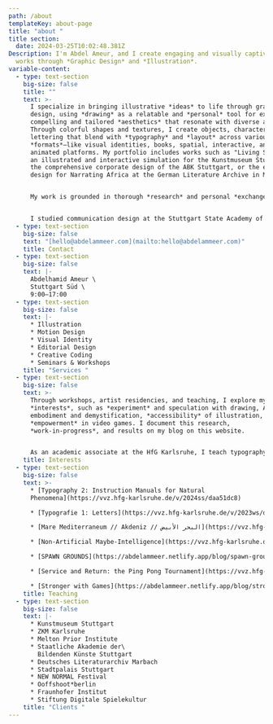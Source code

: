 ```yaml
---
path: /about
templateKey: about-page
title: "about "
title section:
  date: 2024-03-25T10:02:48.381Z
Description: I'm Abdel Ameur, and I create engaging and visually captivating
  works through *Graphic Design* and *Illustration*.
variable-content:
  - type: text-section
    big-size: false
    title: ""
    text: >-
      I specialize in bringing illustrative *ideas* to life through graphic
      design, using *drawing* as a relatable and *personal* tool for exploring
      compelling and tailored *aesthetics* that resonate with diverse audiences.
      Through colorful shapes and textures, I create objects, characters, and
      lettering that blend with *typography* and *layout* across various
      *formats*—like visual identities, books, spatial, interactive, and
      animated platforms. My portfolio includes works such as "Living Systems,"
      an illustrated and interactive simulation for the Kunstmuseum Stuttgart,
      the comprehensive corporate design of the ABK Stuttgart, or the exhibition
      design for Narrating Africa at the German Literature Archive in Marbach.


      My work is grounded in thorough *research* and personal *exchange* with all participants through *clear*, direct communication. I begin each project with *collaborative* workshops to establish a strong *conceptual* foundation. From concept to completion, I guide the entire *process*, drawing on my network of other creatives, coders, and printers when needed.


      I studied communication design at the Stuttgart State Academy of Arts and Design and at the Tokyo University of the Arts.
  - type: text-section
    big-size: false
    text: "[hello@abdelammeer.com](mailto:hello@abdelammeer.com)"
    title: C﻿ontact
  - type: text-section
    big-size: false
    text: |-
      Abdelhamid Ameur \
      Stuttgart Süd \
      9:00—17:00
  - type: text-section
    big-size: false
    text: |-
      * Illustration
      * M﻿otion Design
      * Visual Identity
      * Editorial Design
      * Creative Coding 
      * Seminars & Workshops
    title: "Services "
  - type: text-section
    big-size: false
    text: >-
      Through workshops, artist residencies, and teaching, I explore my
      *interests*, such as *experiment* and speculation with drawing, AI
      embodiment and demystification, *accessibility* of illustration, and
      *empowerment* in video games. I document this research,
      *work-in-progress*, and results on my blog on this website.


      As an academic associate at the HfG Karlsruhe, I teach typography to first-year students, covering foundational skills in type design, history, vocabulary, and qualitative evaluation, as well as macro- and microtypography, information hierarchies, layout, and composition. The school's *interdisciplinary* environment has allowed me to lead seminars and workshops on AI demystification, Mediterranean Ocean media representation, video game platforms, and even a ping-pong tournament.
    title: Interests
  - type: text-section
    big-size: false
    text: >-
      * [Typography 2: Instruction Manuals for Natural
      Phenomena](https://vvz.hfg-karlsruhe.de/v/2024ss/daa51dc8)

      * [Typografie 1: Letters](https://vvz.hfg-karlsruhe.de/v/2023ws/d4e411db)

      * [Mare Mediterraneum // Akdeniz // البحر الأبيض](https://vvz.hfg-karlsruhe.de/v/2023ss/ba272483)

      * [Non-Artificial Maybe-Intelligence](https://vvz.hfg-karlsruhe.de/v/2022ws/d3cf168f)

      * [S﻿PAWN GROUNDS](https://abdelammeer.netlify.app/blog/spawn-grounds/)

      * [Service and Return: the Ping Pong Tournament](https://vvz.hfg-karlsruhe.de/v/2024ss/8c461947)

      * [S﻿tronger with Games](https://abdelammeer.netlify.app/blog/stronger-with-games/)
    title: Teaching
  - type: text-section
    big-size: false
    text: |-
      * K﻿unstmuseum Stuttgart
      * Z﻿KM Karlsruhe
      * M﻿elton Prior Institute
      * Staatliche Akademie der\
        Bildenden Künste Stuttgart
      * Deutsches Literaturarchiv Marbach
      * Stadtpalais Stuttgart
      * N﻿EW NORMAL Festival
      * Ooffshoot*berlin
      * Fraunhofer Institut
      * Stiftung Digitale Spielekultur
    title: "Clients "
---
```

